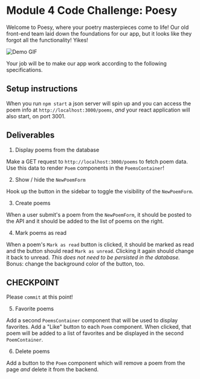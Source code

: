 # Module 4 Code Challenge: Poesy

Welcome to Poesy, where your poetry masterpieces come to life! Our old front-end team laid down the foundations for our app, but it looks like they forgot all the functionality! Yikes!

![Demo GIF](./demo.gif)

Your job will be to make our app work according to the following specifications.

## Setup instructions

When you run `npm start` a json server will spin up and you can access the poem info at `http://localhost:3000/poems`, _and_ your react application will also start, on port 3001.

## Deliverables

1. Display poems from the database

Make a GET request to `http://localhost:3000/poems` to fetch poem data. Use this data to render `Poem` components in the `PoemsContainer`!

2. Show / hide the `NewPoemForm`

Hook up the button in the sidebar to toggle the visibility of the `NewPoemForm`.

3. Create poems

When a user submit's a poem from the `NewPoemForm`, it should be posted to the API and it should be added to the list of poems on the right.

4. Mark poems as read

When a poem's `Mark as read` button is clicked, it should be marked as read and the button should read `Mark as unread`. Clicking it again should change it back to unread. _This does not need to be persisted in the database._ Bonus: change the background color of the button, too.

## CHECKPOINT

Please `commit` at this point!

5. Favorite poems

Add a second `PoemsContainer` component that will be used to display favorites. Add a "Like" button to each `Poem` component. When clicked, that poem will be added to a list of favorites and be displayed in the second `PoemContainer`.

6. Delete poems

Add a button to the `Poem` component which will remove a poem from the page _and_ delete it from the backend.
